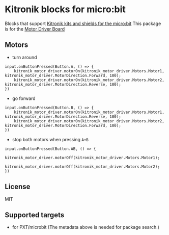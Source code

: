 # Kitronik blocks for micro:bit

Blocks that support [Kitronik kits and shields for the micro:bit](https://www.kitronik.co.uk/microbit.html)
This package is for the [Motor Driver Board](https://www.kitronik.co.uk/5620-motor-driver-board-for-the-bbc-microbit-v2.html)

## Motors

* turn around

```blocks
input.onButtonPressed(Button.A, () => {
    kitronik_motor_driver.motorOn(kitronik_motor_driver.Motors.Motor1, kitronik_motor_driver.MotorDirection.Forward, 100);
    kitronik_motor_driver.motorOn(kitronik_motor_driver.Motors.Motor2, kitronik_motor_driver.MotorDirection.Reverse, 100);
})
```

* go forward

```blocks
input.onButtonPressed(Button.B, () => {
    kitronik_motor_driver.motorOn(kitronik_motor_driver.Motors.Motor1, kitronik_motor_driver.MotorDirection.Reverse, 100);
    kitronik_motor_driver.motorOn(kitronik_motor_driver.Motors.Motor2, kitronik_motor_driver.MotorDirection.Forward, 100);
})
```

* stop both motors when pressing ``A+B``

```blocks
input.onButtonPressed(Button.AB, () => {
    kitronik_motor_driver.motorOff(kitronik_motor_driver.Motors.Motor1);
    kitronik_motor_driver.motorOff(kitronik_motor_driver.Motors.Motor2);
})
```

## License

MIT

## Supported targets

* for PXT/microbit
(The metadata above is needed for package search.)

